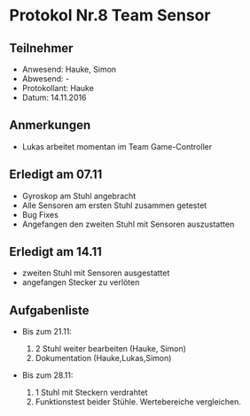# Protokol Nr.8 Team Sensor

## Teilnehmer
+ Anwesend: Hauke, Simon
+ Abwesend: -
+ Protokollant: Hauke
+ Datum: 14.11.2016

## Anmerkungen
+ Lukas arbeitet momentan im Team Game-Controller


## Erledigt am 07.11
+ Gyroskop am Stuhl angebracht
+ Alle Sensoren am ersten Stuhl zusammen getestet
+ Bug Fixes
+ Angefangen den zweiten Stuhl mit Sensoren auszustatten

## Erledigt am 14.11
+ zweiten Stuhl mit Sensoren ausgestattet
+ angefangen Stecker zu verlöten


## Aufgabenliste

+ Bis zum 21.11:
    1. 2 Stuhl weiter bearbeiten (Hauke, Simon)
    2. Dokumentation (Hauke,Lukas,Simon)

+ Bis zum 28.11:
    1. 1 Stuhl mit Steckern verdrahtet
    2. Funktionstest beider Stühle. Wertebereiche vergleichen.
